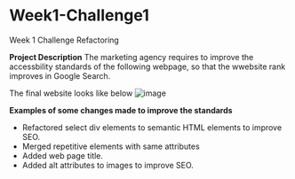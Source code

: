 # Week1-Challenge1
Week 1 Challenge Refactoring

**Project Description**
The marketing agency requires to improve the accessbility standards of the following webpage, so that the wwebsite rank improves in Google Search.

The final website looks like below
![image](https://github.com/KanikaAggarwalCode/Week1-Challenge1-CodeRefactoring/assets/151467793/96ec5f7e-8650-4655-8454-2b0009541bcc)

**Examples of some changes made to improve the standards**
- Refactored select div elements to semantic HTML elements to improve SEO.
- Merged repetitive elements with same attributes
- Added web page title.
- Added alt attributes to images to improve SEO.

